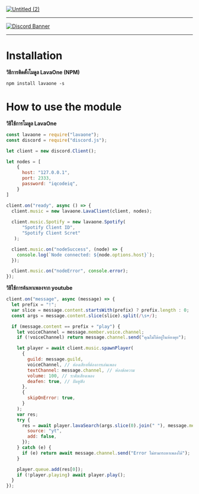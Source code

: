 <a href="https://discord.gg/wMQQWAH" target="_blank" rel="nofollow">![Untitled (2)](https://user-images.githubusercontent.com/57593203/119634078-90b49100-be3c-11eb-810b-b36356b52cdd.png)
</a>
<hr>
<a href="https://discord.gg/wMQQWAH" target="_blank" rel="nofollow">
 <img src="https://discordapp.com/api/guilds/763754086297632778/widget.png?style=banner3" alt="Discord Banner"/>
</a>
<hr>

# Installation
**วิธีการติดตั้งโมดูล LavaOne (NPM)**

```shell script
npm install lavaone -s
```

# How to use the module
**วิธีใช้การโมดูล LavaOne**

```js 
const lavaone = require("lavaone");
const discord = require("discord.js");

let client = new discord.Client();

let nodes = [
    {
      host: "127.0.0.1",
      port: 2333,
      password: "iqcodeiq",
    }
]

client.on("ready", async () => {
  client.music = new lavaone.LavaClient(client, nodes);
  
  client.music.Spotify = new lavaone.Spotify(
      "Spotify Client ID",
      "Spotify Client Scret"
   );

  client.music.on("nodeSuccess", (node) => {
    console.log(`Node connected: ${node.options.host}`);
  });

  client.music.on("nodeError", console.error);
});
```

**วิธีใช้การค้นหาเพลงจาก youtube**

```js
client.on("message", async (message) => {
  let prefix = "!";
  var slice = message.content.startsWith(prefix) ? prefix.length : 0;
  const args = message.content.slice(slice).split(/\s+/);

  if (message.content == prefix + "play") {
    let voiceChannel = message.member.voice.channel;
    if (!voiceChannel) return message.channel.send("คุณไม่ได้อยู่ในห้องคุย");

    let player = await client.music.spawnPlayer(
      {
        guild: message.guild,
        voiceChannel, // ห้องเสียงที่ต้องการเล่นเพลง
        textChannel: message.channel, // ห้องข้อความ
        volume: 100, // ระดับเสียงเพลง
        deafen: true, // ปิดหูฟัง
      },
      {
        skipOnError: true,
      }
    );
    var res;
    try {
      res = await player.lavaSearch(args.slice(0).join(" "), message.member, {
        source: "yt",
        add: false,
      });
    } catch (e) {
      if (e) return await message.channel.send("Error ไม่สามารถหาเพลงได้");
    }

    player.queue.add(res[0]);
    if (!player.playing) await player.play();
  }
});
```
